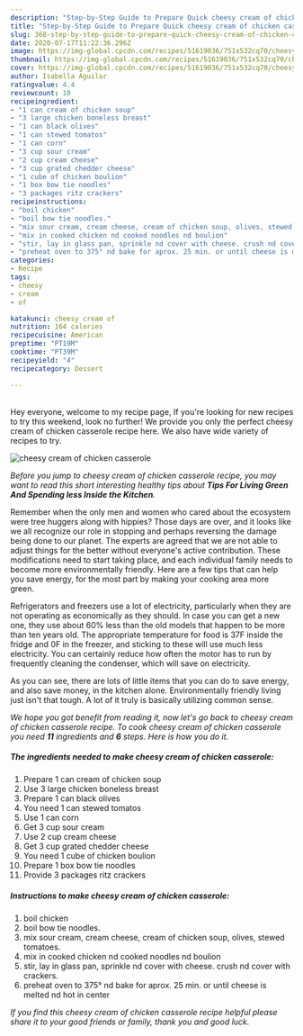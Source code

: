 ```yaml
---
description: "Step-by-Step Guide to Prepare Quick cheesy cream of chicken casserole"
title: "Step-by-Step Guide to Prepare Quick cheesy cream of chicken casserole"
slug: 368-step-by-step-guide-to-prepare-quick-cheesy-cream-of-chicken-casserole
date: 2020-07-17T11:22:36.296Z
image: https://img-global.cpcdn.com/recipes/51619036/751x532cq70/cheesy-cream-of-chicken-casserole-recipe-main-photo.jpg
thumbnail: https://img-global.cpcdn.com/recipes/51619036/751x532cq70/cheesy-cream-of-chicken-casserole-recipe-main-photo.jpg
cover: https://img-global.cpcdn.com/recipes/51619036/751x532cq70/cheesy-cream-of-chicken-casserole-recipe-main-photo.jpg
author: Isabella Aguilar
ratingvalue: 4.4
reviewcount: 10
recipeingredient:
- "1 can cream of chicken soup"
- "3 large chicken boneless breast"
- "1 can black olives"
- "1 can stewed tomatos"
- "1 can corn"
- "3 cup sour cream"
- "2 cup cream cheese"
- "3 cup grated chedder cheese"
- "1 cube of chicken boulion"
- "1 box bow tie noodles"
- "3 packages ritz crackers"
recipeinstructions:
- "boil chicken"
- "boil bow tie noodles."
- "mix sour cream, cream cheese, cream of chicken soup, olives, stewed tomatoes."
- "mix in cooked chicken nd cooked noodles nd boulion"
- "stir, lay in glass pan, sprinkle nd cover with cheese. crush nd cover with crackers."
- "preheat oven to 375° nd bake for aprox. 25 min. or until cheese is melted nd hot in center"
categories:
- Recipe
tags:
- cheesy
- cream
- of

katakunci: cheesy cream of 
nutrition: 164 calories
recipecuisine: American
preptime: "PT19M"
cooktime: "PT39M"
recipeyield: "4"
recipecategory: Dessert

---
```

<br>
Hey everyone, welcome to my recipe page, If you're looking for new recipes to try this weekend, look no further! We provide you only the perfect cheesy cream of chicken casserole recipe here. We also have wide variety of recipes to try.
<br>


![cheesy cream of chicken casserole](https://img-global.cpcdn.com/recipes/51619036/751x532cq70/cheesy-cream-of-chicken-casserole-recipe-main-photo.jpg)

<i>Before you jump to cheesy cream of chicken casserole recipe, you may want to read this short interesting healthy tips about 
<strong>Tips For Living Green And Spending less Inside the Kitchen</strong>.</i>
</br>

Remember when the only men and women who cared about the ecosystem were tree huggers along with hippies? Those days are over, and it looks like we all recognize our role in stopping and perhaps reversing the damage being done to our planet. The experts are agreed that we are not able to adjust things for the better without everyone's active contribution. These modifications need to start taking place, and each individual family needs to become more environmentally friendly. Here are a few tips that can help you save energy, for the most part by making your cooking area more green.

Refrigerators and freezers use a lot of electricity, particularly when they are not operating as economically as they should. In case you can get a new one, they use about 60% less than the old models that happen to be more than ten years old. The appropriate temperature for food is 37F inside the fridge and 0F in the freezer, and sticking to these will use much less electricity. You can certainly reduce how often the motor has to run by frequently cleaning the condenser, which will save on electricity.

As you can see, there are lots of little items that you can do to save energy, and also save money, in the kitchen alone. Environmentally friendly living just isn't that tough. A lot of it truly is basically utilizing common sense.


<i>We hope you got benefit from reading it, now let's go back to cheesy cream of chicken casserole recipe. To cook cheesy cream of chicken casserole you need <strong>11</strong> ingredients and <strong>6</strong> steps. Here is how you do it.
</i>

##### The ingredients needed to make cheesy cream of chicken casserole:

1. Prepare 1 can cream of chicken soup
1. Use 3 large chicken boneless breast
1. Prepare 1 can black olives
1. You need 1 can stewed tomatos
1. Use 1 can corn
1. Get 3 cup sour cream
1. Use 2 cup cream cheese
1. Get 3 cup grated chedder cheese
1. You need 1 cube of chicken boulion
1. Prepare 1 box bow tie noodles
1. Provide 3 packages ritz crackers


##### Instructions to make cheesy cream of chicken casserole:

1. boil chicken
1. boil bow tie noodles.
1. mix sour cream, cream cheese, cream of chicken soup, olives, stewed tomatoes.
1. mix in cooked chicken nd cooked noodles nd boulion
1. stir, lay in glass pan, sprinkle nd cover with cheese. crush nd cover with crackers.
1. preheat oven to 375° nd bake for aprox. 25 min. or until cheese is melted nd hot in center


<i>If you find this cheesy cream of chicken casserole recipe helpful please share it to your good friends or family, thank you and good luck.</i>
